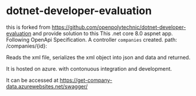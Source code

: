 # dotnet-developer-evaluation
this is forked from  https://github.com/openpolytechnic/dotnet-developer-evaluation and provide solution to this
This .net core 8.0 aspnet app.
Following OpenApi Specification. A controller `companies` created.
path:
  /companies/{id}:

Reads the xml file, serializes the xml object into json and data and returned.

It is hosted on azure. with contonuous integration and development. 

It can be accessed at https://get-company-data.azurewebsites.net/swagger/
